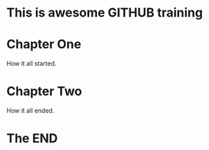 This is awesome GITHUB training
===============================


# Chapter One

How it all started.

# Chapter Two

How it all ended.

# The END
